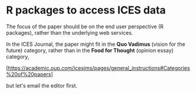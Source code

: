 # R packages to access ICES data

The focus of the paper should be on the end user perspective (R packages),
rather than the underlying web services.

In the ICES Journal, the paper might fit in the **Quo Vadimus** (vision for the
future) category, rather than in the **Food for Thought** (opinion essay)
category,

[https://academic.oup.com/icesjms/pages/general_instructions#Categories%20of%20papers]

but let's email the editor first.
